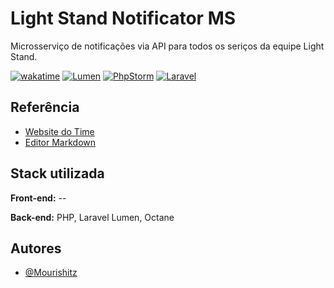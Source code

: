 
# Light Stand Notificator MS

Microsserviço de notificações via API para todos os seriços da equipe Light Stand.

[![wakatime](https://wakatime.com/badge/user/c3066713-8dca-47d5-9002-0096164d3393/project/ff19b5f4-2d91-4856-8928-5e752bb35e51.svg)](https://wakatime.com/badge/user/c3066713-8dca-47d5-9002-0096164d3393/project/ff19b5f4-2d91-4856-8928-5e752bb35e51)
[![Lumen](https://img.shields.io/badge/Lumen-Docs-red)](https://keras.io)
[![PhpStorm](https://img.shields.io/badge/PhpStorm-IDE-purple)](https://www.jetbrains.com/pt-br/phpstorm/)
[![Laravel](https://img.shields.io/badge/Laravel-Docs-ff0000)](https://laravel.com/docs/10.x/)
## Referência

 - [Website do Time](https://lightstand.web.app/)
 - [Editor Markdown](https://readme.so)

## Stack utilizada

**Front-end:** --

**Back-end:** PHP, Laravel Lumen, Octane


## Autores

- [@Mourishitz](https://www.github.com/Mourishitz)
